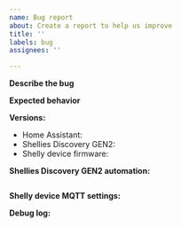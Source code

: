 ```yaml
---
name: Bug report
about: Create a report to help us improve
title: ''
labels: bug
assignees: ''

---
```


**Describe the bug**
<!--
  A clear and concise description of what the bug is.
-->


**Expected behavior**
<!--
  A clear and concise description of what you expected to happen.
-->


**Versions:**
 - Home Assistant: 
 - Shellies Discovery GEN2: 
 - Shelly device firmware: 


**Shellies Discovery GEN2 automation:**
<!--
  Please provide Shellies Discovery automation here.
-->

```yaml

```


**Shelly device MQTT settings:**
<!--
  Please provide a screenshot of the Settings -> MQTT section from the device's WebUI.
-->


**Debug log:**
<!--
  Please provide a log file for the following logger configuration:
  logger:
    default: error
    logs:
      homeassistant.components.python_script: debug
      homeassistant.components.automation: info
      homeassistant.components.mqtt.discovery: info
-->

```txt

```

